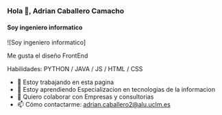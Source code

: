 ### Hola 👋, Adrian Caballero Camacho
#### Soy ingeniero informatico
![Soy ingeniero informatico]

Me gusta el diseño FrontEnd

Habilidades: PYTHON / JAVA / JS / HTML / CSS

- 🔭 Estoy trabajando en esta pagina 
- 🌱 Estoy aprendiendo Especializacion en tecnologias de la informacion 
- 👯 Quiero colaborar con Empresas y consultorias 
- 📫 Cómo contactarme: adrian.caballero2@alu.uclm.es 
